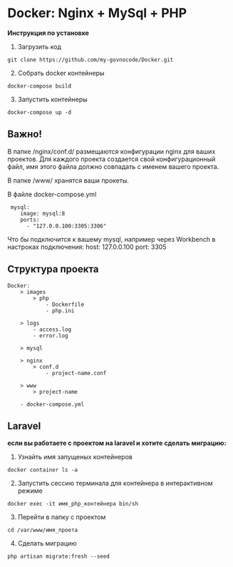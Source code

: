 # Docker: Nginx + MySql + PHP

**Инструкция по установке**

1) Загрузить код
```
git clone https://github.com/my-govnocode/Docker.git
```
2) Собрать docker контейнеры
```
docker-compose build
```
3) Запустить контейнеры
```
docker-compose up -d
```

## Важно!
В папке /nginx/conf.d/ размещаются конфигурации nginx для ваших проектов. Для каждого проекта создается свой конфигурационный файл, имя этого файла должно совпадать с именем вашего проекта.

В папке /www/ хранятся ваши прокеты.

В файле docker-compose.yml
```
 mysql:
    image: mysql:8
    ports:
      - "127.0.0.100:3305:3306"
```
Что бы подключится к вашему mysql, например через Workbench в настроках подключения:
    host: 127.0.0.100
    port: 3305

## Структура проекта 
```
Docker:
    > images
        > php
            - Dockerfile
            - php.ini
            
    > logs
        - access.log
        - error.log
        
    > mysql
    
    > nginx
        > conf.d
            - project-name.conf
            
    > www
        > project-name
        
    - docker-compose.yml
```
## Laravel
**если вы работаете с проектом на laravel и хотите сделать миграцию:**
1) Узнайть имя запущеных контейнеров
```
docker container ls -a
```
2) Запустить сессию терминала для контейнера в интерактивном режиме
```
docker exec -it имя_php_контейнера bin/sh
```
3) Перейти в папку с проектом
```
cd /var/www/имя_проета
```
4) Сделать миграцию
```
php artisan migrate:fresh --seed
```
